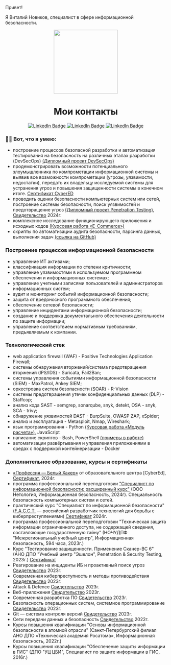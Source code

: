 
Привет!

Я Виталий Новиков, специалист в сфере информационной безопасности.

<div id="header" align="center">
  <img src="https://media.giphy.com/media/077i6AULCXc0FKTj9s/giphy.gif" width="200"/>
</div>

<div id="badges" align="center">

</div>

<div align="center">
  <img src="https://komarev.com/ghpvc/?username=vit81g&style=flatsquare&color=blue" alt=""/>
</div>

<h1 align="center">
  Мои контакты
</h1> 
<div align="center">  
  <a href="https://t.me/badrabbit_IT">
    <img src="https://img.shields.io/badge/Telegram-white?color=blue" alt="LinkedIn Badge"/>
  </a>
  <a> </a>
  <a href="https://github.com/vit81g">
    <img src="https://img.shields.io/badge/GitHub-black?color=white" alt="LinkedIn Badge"/>
  </a>
  <a> </a>
  <a href=mailto:vit81g@gmail.com?subject="HTML ссылка"><img src="https://img.shields.io/badge/email%20-%20red" alt="LinkedIn Badge"/></a>
  
</div>


### :man_technologist: Вот, что я умею:
- построение процессов безопасной разработки и автоматизация тестирования на безопасность на различных этапах разработки (DevSecOps) <a href="https://github.com/vit81g/Track-DevSecOps">(Дипломный проект DevSecOps)</a>
- продемонстрировать возможности потенциального злоумышленника по компрометации информационной системы и выявив все возможности компрометации (угрозы, уязвимости, недостатки), передать их владельцу исследуемой системы для устранения угроз и повышения защищенности системы в конечном итоге. <a href="https://stepik.org/cert/2417798">Сертификат CyberED</a> 
- проводить оценки безопасности компьютерных систем или сетей, построение системы безопасности, поиск уязвимостей и предотвращение угроз <a href="https://github.com/vit81g/Track-Penetration-Testing">(Дипломный проект Penetration Testing)</a>, <a href="https://github.com/vit81g/certificate/blob/main/diplom2/diplom_work2.pdf">Свидетельство</a> 2024г.
- комплексное исследование функционирующего приложения и исходных кодов <a href="https://github.com/vit81g/Comprehensive-study-of-a-functioning-application-and-source-codes">(Курсовая работа «E-Commerce»)</a>
- скрипты по автоматизации аудита безопасности, парсинга данных, выполнения задач <a href="https://github.com/vit81g/work_scripts">(ссылка на GitHub)</a>

### Построение процессов информационной безопасности
- управление ИТ активами;
- классификация информации по степени критичности;
- управление уязвимостями в используемом программном обеспечении и информационных системах;
- управление учетными записями пользователей и администраторов информационных систем;
- аудит и мониторинг событий информационной безопасности;
- защита от вредоносного программного обеспечения;
- обеспечение сетевой безопасности;
- управление инцидентами информационной безопасности;
- создание и поддержка документального обеспечения деятельности по защите информации;
- управление соответствием нормативным требованиям, предъявляемым к компании.
### Технологический стек
- web application firewall (WAF) - Positive Technologies Application Firewall;
- системы обнаружения вторжений/система предотвращения вторжений (IPS/IDS)  - Suricata, Fail2Ban;
- системы управления событиями информационной безопасности (SIEM) - MaxPatrol, Ankey SIEM;
- оркестровка систем безопасности (SOAR) - R-Vision
- системы предотвращения утечек конфиденциальных данных (DLP) - Staffcop;
- анализ кода SAST - semgrep, sonarqube, snyk, detekt, OSA - snyk, SCA - trivy;
- обнаружение уязвимостей DAST - BurpSuite, OWASP ZAP, xSpider;
- анализ и эксплуатация - Metasploit, Nmap, Wireshark;
- язык програмирования - Python <a href="https://github.com/vit81g/hw_python_oop">(Курсовая работа «Модуль расчета»)</a>, JavaScript
- написание скриптов - Bash, PowerShell <a href="https://github.com/vit81g/work_scripts">(примеры в работе)</a>
- автоматизации развёртывания и управления приложениями в средах с поддержкой контейнеризации - Docker

### Дополнительное образование, курсы и сертификаты
- <a href="https://stepik.org/course/169003/info">«Профессия — Белый Хакер»</a>  от образовательного центра [CyberEd], <a href="https://stepik.org/cert/2417798">Сертификат</a>, 2024г.
- программа профессиональной переподготовки <a href="https://netology.ru/programs/informationsecurity">"Специалист по информационной безопасности: расширенный курс"</a> (ООО Нетология, Информационная безопасность, 2024г). Специальность безопасность компьютерных систем и сетей.
- практический курс "Специалист по информационной безопасности" (<a href="https://www.facct.ru/">F.A.С.С.T.</a> — российский разработчик технологий для борьбы с киберпреступлениями) <a href="https://github.com/vit81g/certificate/blob/main/facct/facct_cer.pdf">Сертификат</a> 2024г.
- программа профессиональной переподготовки "Техническая защита информации ограниченного доступа, не содержащей сведения, составляющие государственную тайну" (НОЧУДПФ "Межрегиональный учебный центр", Информационная безопасность, 594 часа, 2023г.)
- Курс "Тестирование защищенности. Применение Сканер-ВС 6" (АНО ДПО "Учебный центр "Эшелон", Penetration & Security Testing, 2023г.) <a href="https://github.com/vit81g/certificate/blob/main/vulnerabilities/142%20-%20%D0%A1%D0%B5%D1%80%D1%82%D0%B8%D1%84%D0%B8%D0%BA%D0%B0%D1%82%20SCVS.pdf">Сертификат</a>
- Реагирование на инциденты ИБ и проактивный поиск угроз <a href="https://github.com/vit81g/certificate/blob/main/Threat%20Intelligence/Threat_Intelligence.pdf">Свидетельство</a> 2023г.
- Современная киберпреступность и методы противодействия <a href="https://github.com/vit81g/certificate/blob/main/cybercrime_countermeasures/cybercrime_countermeasures.pdf">Свидетельство</a> 2023г.
- Аttack & Defence <a href="https://github.com/vit81g/certificate/blob/main/%D0%90ttack_Defence/%D0%90ttack_%20Defence.pdf">Свидетельство</a> 2023г.
- Веб-приложения <a href="https://github.com/vit81g/certificate/blob/main/web_app/web_app.pdf">Свидетельство</a> 2023г.
- Современная разработка ПО <a href="https://github.com/vit81g/certificate/blob/main/software_dev/software%20dev.pdf">Свидетельство</a> 2023г.
- Безопасность операционных систем, системное программирование <a href="https://github.com/vit81g/certificate/blob/main/Operating%20system%20security/OS_security.pdf">Свидетельство</a> 2023г.
- Git — система контроля версий <a href="https://github.com/vit81g/certificate/blob/main/git/git.pdf">Свидетельство</a> 2023г.
- Сети передачи данных и безопасность <a href="https://github.com/vit81g/certificate/blob/main/networks/networks.pdf">Свидетельство</a> 2022г.
- Курсы повышения квалификации "Основы информационной безопасности в атомной отрасли" (Санкт-Петербургский филиал АНО ДПО «Техническая академия Росатома», Информационная безопасность, 2022г.)
- Курсы повышения квалификации "Обеспечение защиты информации в ГИС" (ДПО "УЦ ЦБИ", Специалист по защите информации в ГИС, 2016г.)
